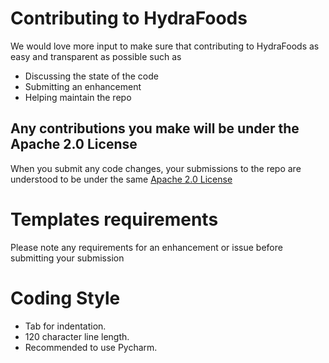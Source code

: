 # Contributing to HydraFoods
We would love more input to make sure that contributing to HydraFoods as easy and transparent as possible such as

-   Discussing the state of the code
-   Submitting an enhancement
-   Helping maintain the repo

## Any contributions you make will be under the Apache 2.0 License
When you submit any code changes, your submissions to the repo are understood to be under the same [Apache 2.0 License](http://www.apache.org/licenses/LICENSE-2.0)

# Templates requirements
Please note any requirements for an enhancement or issue before submitting your submission

# Coding Style
* Tab for indentation.
* 120 character line length.
* Recommended to use Pycharm.